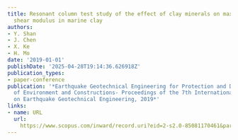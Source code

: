 ```yaml
---
title: Resonant column test study of the effect of clay minerals on maximum dynamic
  shear modulus in marine clay
authors:
- Y. Shan
- J. Chen
- X. Ke
- H. Mo
date: '2019-01-01'
publishDate: '2025-04-28T19:14:36.626918Z'
publication_types:
- paper-conference
publication: '*Earthquake Geotechnical Engineering for Protection and Development
  of Environment and Constructions- Proceedings of the 7th International Conference
  on Earthquake Geotechnical Engineering, 2019*'
links:
- name: URL
  url: 
    https://www.scopus.com/inward/record.uri?eid=2-s2.0-85081170461&partnerID=40&md5=f04716d70c15ab070c414852868769c9
---
```

